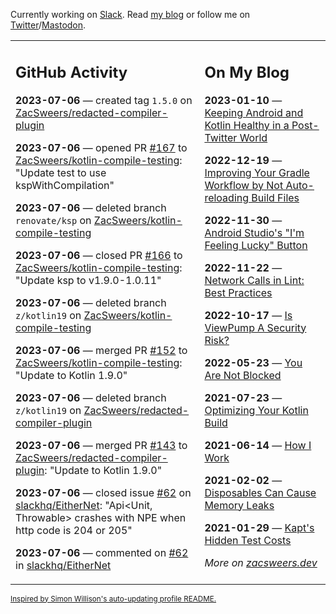 Currently working on [Slack](https://slack.com/). Read [my blog](https://zacsweers.dev/) or follow me on [Twitter](https://twitter.com/ZacSweers)/[Mastodon](https://hachyderm.io/@ZacSweers).

<table><tr><td valign="top" width="60%">

## GitHub Activity
<!-- githubActivity starts -->
**2023-07-06** — created tag `1.5.0` on [ZacSweers/redacted-compiler-plugin](https://github.com/ZacSweers/redacted-compiler-plugin)

**2023-07-06** — opened PR [#167](https://github.com/ZacSweers/kotlin-compile-testing/pull/167) to [ZacSweers/kotlin-compile-testing](https://github.com/ZacSweers/kotlin-compile-testing): "Update test to use kspWithCompilation"

**2023-07-06** — deleted branch `renovate/ksp` on [ZacSweers/kotlin-compile-testing](https://github.com/ZacSweers/kotlin-compile-testing)

**2023-07-06** — closed PR [#166](https://github.com/ZacSweers/kotlin-compile-testing/pull/166) to [ZacSweers/kotlin-compile-testing](https://github.com/ZacSweers/kotlin-compile-testing): "Update ksp to v1.9.0-1.0.11"

**2023-07-06** — deleted branch `z/kotlin19` on [ZacSweers/kotlin-compile-testing](https://github.com/ZacSweers/kotlin-compile-testing)

**2023-07-06** — merged PR [#152](https://github.com/ZacSweers/kotlin-compile-testing/pull/152) to [ZacSweers/kotlin-compile-testing](https://github.com/ZacSweers/kotlin-compile-testing): "Update to Kotlin 1.9.0"

**2023-07-06** — deleted branch `z/kotlin19` on [ZacSweers/redacted-compiler-plugin](https://github.com/ZacSweers/redacted-compiler-plugin)

**2023-07-06** — merged PR [#143](https://github.com/ZacSweers/redacted-compiler-plugin/pull/143) to [ZacSweers/redacted-compiler-plugin](https://github.com/ZacSweers/redacted-compiler-plugin): "Update to Kotlin 1.9.0"

**2023-07-06** — closed issue [#62](https://github.com/slackhq/EitherNet/issues/62) on [slackhq/EitherNet](https://github.com/slackhq/EitherNet): "Api<Unit, Throwable> crashes with NPE when http code is 204 or 205"

**2023-07-06** — commented on [#62](https://github.com/slackhq/EitherNet/issues/62#issuecomment-1624328117) in [slackhq/EitherNet](https://github.com/slackhq/EitherNet)
<!-- githubActivity ends -->
</td><td valign="top" width="40%">

## On My Blog
<!-- blog starts -->
**2023-01-10** — [Keeping Android and Kotlin Healthy in a Post-Twitter World](https://www.zacsweers.dev/keeping-android-healthy/)

**2022-12-19** — [Improving Your Gradle Workflow by Not Auto-reloading Build Files](https://www.zacsweers.dev/improving-your-workflow-by-not-auto-reloading-build-files/)

**2022-11-30** — [Android Studio's "I'm Feeling Lucky" Button](https://www.zacsweers.dev/android-studios-im-feeling-lucky-button/)

**2022-11-22** — [Network Calls in Lint: Best Practices](https://www.zacsweers.dev/network-calls-in-lint-best-practices/)

**2022-10-17** — [Is ViewPump A Security Risk?](https://www.zacsweers.dev/is-viewpump-a-security-risk/)

**2022-05-23** — [You Are Not Blocked](https://www.zacsweers.dev/you-are-not-blocked/)

**2021-07-23** — [Optimizing Your Kotlin Build](https://www.zacsweers.dev/optimizing-your-kotlin-build/)

**2021-06-14** — [How I Work](https://www.zacsweers.dev/how-i-work/)

**2021-02-02** — [Disposables Can Cause Memory Leaks](https://www.zacsweers.dev/disposables-can-cause-memory-leaks/)

**2021-01-29** — [Kapt's Hidden Test Costs](https://www.zacsweers.dev/kapts-hidden-test-costs/)
<!-- blog ends -->
_More on [zacsweers.dev](https://zacsweers.dev/)_
</td></tr></table>

<sub><a href="https://simonwillison.net/2020/Jul/10/self-updating-profile-readme/">Inspired by Simon Willison's auto-updating profile README.</a></sub>